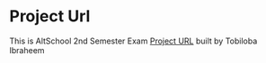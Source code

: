 # Project Url

This is AltSchool 2nd Semester Exam [Project URL](https://altschool-2nd-semester-exam-five.vercel.app) built by Tobiloba Ibraheem
